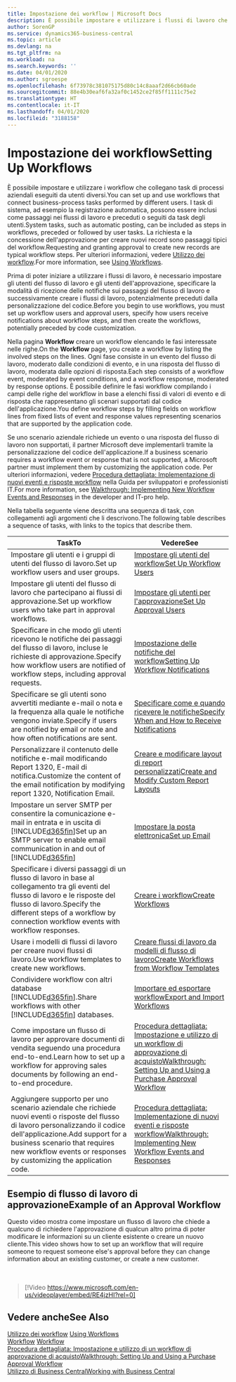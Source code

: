 ```yaml
---
title: Impostazione dei workflow | Microsoft Docs
description: È possibile impostare e utilizzare i flussi di lavoro che collegano task di processi aziendali eseguiti da utenti diversi. I task di sistema, ad esempio la registrazione automatica, possono essere inclusi come passaggi nei flussi di lavoro e preceduti o seguiti da task degli utenti. La richiesta e la concessione dell'approvazione per creare nuovi record sono passaggi tipici del workflow.
author: SorenGP
ms.service: dynamics365-business-central
ms.topic: article
ms.devlang: na
ms.tgt_pltfrm: na
ms.workload: na
ms.search.keywords: ''
ms.date: 04/01/2020
ms.author: sgroespe
ms.openlocfilehash: 6f73978c381075175d80c14c8aaaf2d66cb60ade
ms.sourcegitcommit: 88e4b30eaf6fa32af0c1452ce2f85ff1111c75e2
ms.translationtype: HT
ms.contentlocale: it-IT
ms.lasthandoff: 04/01/2020
ms.locfileid: "3188158"
---
```

# <a name="setting-up-workflows"></a><span data-ttu-id="e3eee-105">Impostazione dei workflow</span><span class="sxs-lookup"><span data-stu-id="e3eee-105">Setting Up Workflows</span></span>
<span data-ttu-id="e3eee-106">È possibile impostare e utilizzare i workflow che collegano task di processi aziendali eseguiti da utenti diversi.</span><span class="sxs-lookup"><span data-stu-id="e3eee-106">You can set up and use workflows that connect business-process tasks performed by different users.</span></span> <span data-ttu-id="e3eee-107">I task di sistema, ad esempio la registrazione automatica, possono essere inclusi come passaggi nei flussi di lavoro e preceduti o seguiti da task degli utenti.</span><span class="sxs-lookup"><span data-stu-id="e3eee-107">System tasks, such as automatic posting, can be included as steps in workflows, preceded or followed by user tasks.</span></span> <span data-ttu-id="e3eee-108">La richiesta e la concessione dell'approvazione per creare nuovi record sono passaggi tipici del workflow.</span><span class="sxs-lookup"><span data-stu-id="e3eee-108">Requesting and granting approval to create new records are typical workflow steps.</span></span> <span data-ttu-id="e3eee-109">Per ulteriori informazioni, vedere [Utilizzo dei workflow](across-use-workflows.md).</span><span class="sxs-lookup"><span data-stu-id="e3eee-109">For more information, see [Using Workflows](across-use-workflows.md).</span></span>  

 <span data-ttu-id="e3eee-110">Prima di poter iniziare a utilizzare i flussi di lavoro, è necessario impostare gli utenti del flusso di lavoro e gli utenti dell'approvazione, specificare la modalità di ricezione delle notifiche sui passaggi del flusso di lavoro e successivamente creare i flussi di lavoro, potenzialmente preceduti dalla personalizzazione del codice.</span><span class="sxs-lookup"><span data-stu-id="e3eee-110">Before you begin to use workflows, you must set up workflow users and approval users, specify how users receive notifications about workflow steps, and then create the workflows, potentially preceded by code customization.</span></span>  

 <span data-ttu-id="e3eee-111">Nella pagina **Workflow** creare un workflow elencando le fasi interessate nelle righe.</span><span class="sxs-lookup"><span data-stu-id="e3eee-111">On the **Workflow** page, you create a workflow by listing the involved steps on the lines.</span></span> <span data-ttu-id="e3eee-112">Ogni fase consiste in un evento del flusso di lavoro, moderato dalle condizioni di evento, e in una risposta del flusso di lavoro, moderata dalle opzioni di risposta.</span><span class="sxs-lookup"><span data-stu-id="e3eee-112">Each step consists of a workflow event, moderated by event conditions, and a workflow response, moderated by response options.</span></span> <span data-ttu-id="e3eee-113">È possibile definire le fasi workflow compilando i campi delle righe del workflow in base a elenchi fissi di valori di evento e di risposta che rappresentano gli scenari supportati dal codice dell'applicazione.</span><span class="sxs-lookup"><span data-stu-id="e3eee-113">You define workflow steps by filling fields on workflow lines from fixed lists of event and response values representing scenarios that are supported by the application code.</span></span>  

 <span data-ttu-id="e3eee-114">Se uno scenario aziendale richiede un evento o una risposta del flusso di lavoro non supportati, il partner Microsoft deve implementarli tramite la personalizzazione del codice dell'applicazione.</span><span class="sxs-lookup"><span data-stu-id="e3eee-114">If a business scenario requires a workflow event or response that is not supported, a Microsoft partner must implement them by customizing the application code.</span></span> <span data-ttu-id="e3eee-115">Per ulteriori informazioni, vedere [Procedura dettagliata: Implementazione di nuovi eventi e risposte workflow](/dynamics-nav/Walkthrough--Implementing-New-Workflow-Events-and-Responses) nella Guida per sviluppatori e professionisti IT.</span><span class="sxs-lookup"><span data-stu-id="e3eee-115">For more information, see [Walkthrough: Implementing New Workflow Events and Responses](/dynamics-nav/Walkthrough--Implementing-New-Workflow-Events-and-Responses) in the developer and IT-pro help.</span></span>

 <span data-ttu-id="e3eee-116">Nella tabella seguente viene descritta una sequenza di task, con collegamenti agli argomenti che li descrivono.</span><span class="sxs-lookup"><span data-stu-id="e3eee-116">The following table describes a sequence of tasks, with links to the topics that describe them.</span></span>  

|<span data-ttu-id="e3eee-117">**Task**</span><span class="sxs-lookup"><span data-stu-id="e3eee-117">**To**</span></span>|<span data-ttu-id="e3eee-118">**Vedere**</span><span class="sxs-lookup"><span data-stu-id="e3eee-118">**See**</span></span>|  
|------------|-------------|  
|<span data-ttu-id="e3eee-119">Impostare gli utenti e i gruppi di utenti del flusso di lavoro.</span><span class="sxs-lookup"><span data-stu-id="e3eee-119">Set up workflow users and user groups.</span></span>|[<span data-ttu-id="e3eee-120">Impostare gli utenti del workflow</span><span class="sxs-lookup"><span data-stu-id="e3eee-120">Set Up Workflow Users</span></span>](across-how-to-set-up-workflow-users.md)|  
|<span data-ttu-id="e3eee-121">Impostare gli utenti del flusso di lavoro che partecipano ai flussi di approvazione.</span><span class="sxs-lookup"><span data-stu-id="e3eee-121">Set up workflow users who take part in approval workflows.</span></span>|[<span data-ttu-id="e3eee-122">Impostare gli utenti per l'approvazione</span><span class="sxs-lookup"><span data-stu-id="e3eee-122">Set Up Approval Users</span></span>](across-how-to-set-up-approval-users.md)|  
|<span data-ttu-id="e3eee-123">Specificare in che modo gli utenti ricevono le notifiche dei passaggi del flusso di lavoro, incluse le richieste di approvazione.</span><span class="sxs-lookup"><span data-stu-id="e3eee-123">Specify how workflow users are notified of workflow steps, including approval requests.</span></span>|[<span data-ttu-id="e3eee-124">Impostazione delle notifiche del workflow</span><span class="sxs-lookup"><span data-stu-id="e3eee-124">Setting Up Workflow Notifications</span></span>](across-setting-up-workflow-notifications.md)|  
|<span data-ttu-id="e3eee-125">Specificare se gli utenti sono avvertiti mediante e-mail o nota e la frequenza alla quale le notifiche vengono inviate.</span><span class="sxs-lookup"><span data-stu-id="e3eee-125">Specify if users are notified by email or note and how often notifications are sent.</span></span>|[<span data-ttu-id="e3eee-126">Specificare come e quando ricevere le notifiche</span><span class="sxs-lookup"><span data-stu-id="e3eee-126">Specify When and How to Receive Notifications</span></span>](across-how-to-specify-when-and-how-to-receive-notifications.md)|  
|<span data-ttu-id="e3eee-127">Personalizzare il contenuto delle notifiche e-mail modificando Report 1320, E-mail di notifica.</span><span class="sxs-lookup"><span data-stu-id="e3eee-127">Customize the content of the email notification by modifying report 1320, Notification Email.</span></span>|[<span data-ttu-id="e3eee-128">Creare e modificare layout di report personalizzati</span><span class="sxs-lookup"><span data-stu-id="e3eee-128">Create and Modify Custom Report Layouts</span></span>](ui-how-create-custom-report-layout.md)|  
|<span data-ttu-id="e3eee-129">Impostare un server SMTP per consentire la comunicazione e-mail in entrata e in uscita di [!INCLUDE[d365fin](includes/d365fin_md.md)]</span><span class="sxs-lookup"><span data-stu-id="e3eee-129">Set up an SMTP server to enable email communication in and out of [!INCLUDE[d365fin](includes/d365fin_md.md)]</span></span>|[<span data-ttu-id="e3eee-130">Impostare la posta elettronica</span><span class="sxs-lookup"><span data-stu-id="e3eee-130">Set up Email</span></span>](admin-how-setup-email.md)|
|<span data-ttu-id="e3eee-131">Specificare i diversi passaggi di un flusso di lavoro in base al collegamento tra gli eventi del flusso di lavoro e le risposte del flusso di lavoro.</span><span class="sxs-lookup"><span data-stu-id="e3eee-131">Specify the different steps of a workflow by connection workflow events with workflow responses.</span></span>|[<span data-ttu-id="e3eee-132">Creare i workflow</span><span class="sxs-lookup"><span data-stu-id="e3eee-132">Create Workflows</span></span>](across-how-to-create-workflows.md)|  
|<span data-ttu-id="e3eee-133">Usare i modelli di flussi di lavoro per creare nuovi flussi di lavoro.</span><span class="sxs-lookup"><span data-stu-id="e3eee-133">Use workflow templates to create new workflows.</span></span>|[<span data-ttu-id="e3eee-134">Creare flussi di lavoro da modelli di flusso di lavoro</span><span class="sxs-lookup"><span data-stu-id="e3eee-134">Create Workflows from Workflow Templates</span></span>](across-how-to-create-workflows-from-workflow-templates.md)|  
|<span data-ttu-id="e3eee-135">Condividere workflow con altri database [!INCLUDE[d365fin](includes/d365fin_md.md)].</span><span class="sxs-lookup"><span data-stu-id="e3eee-135">Share workflows with other [!INCLUDE[d365fin](includes/d365fin_md.md)] databases.</span></span>|[<span data-ttu-id="e3eee-136">Importare ed esportare workflow</span><span class="sxs-lookup"><span data-stu-id="e3eee-136">Export and Import Workflows</span></span>](across-how-to-export-and-import-workflows.md)|  
|<span data-ttu-id="e3eee-137">Come impostare un flusso di lavoro per approvare documenti di vendita seguendo una procedura end-to-end.</span><span class="sxs-lookup"><span data-stu-id="e3eee-137">Learn how to set up a workflow for approving sales documents by following an end-to-end procedure.</span></span>|[<span data-ttu-id="e3eee-138">Procedura dettagliata: Impostazione e utilizzo di un workflow di approvazione di acquisto</span><span class="sxs-lookup"><span data-stu-id="e3eee-138">Walkthrough: Setting Up and Using a Purchase Approval Workflow</span></span>](walkthrough-setting-up-and-using-a-purchase-approval-workflow.md)|  
|<span data-ttu-id="e3eee-139">Aggiungere supporto per uno scenario aziendale che richiede nuovi eventi o risposte del flusso di lavoro personalizzando il codice dell'applicazione.</span><span class="sxs-lookup"><span data-stu-id="e3eee-139">Add support for a business scenario that requires new workflow events or responses by customizing the application code.</span></span>|[<span data-ttu-id="e3eee-140">Procedura dettagliata: Implementazione di nuovi eventi e risposte workflow</span><span class="sxs-lookup"><span data-stu-id="e3eee-140">Walkthrough: Implementing New Workflow Events and Responses</span></span>](/dynamics-nav/Walkthrough--Implementing-New-Workflow-Events-and-Responses)|  

## <a name="example-of-an-approval-workflow"></a><span data-ttu-id="e3eee-141">Esempio di flusso di lavoro di approvazione</span><span class="sxs-lookup"><span data-stu-id="e3eee-141">Example of an Approval Workflow</span></span>
<span data-ttu-id="e3eee-142">Questo video mostra come impostare un flusso di lavoro che chiede a qualcuno di richiedere l'approvazione di qualcun altro prima di poter modificare le informazioni su un cliente esistente o creare un nuovo cliente.</span><span class="sxs-lookup"><span data-stu-id="e3eee-142">This video shows how to set up an workflow that will require someone to request someone else's approval before they can change information about an existing customer, or create a new customer.</span></span>  
<br><br>  

> [!Video https://www.microsoft.com/en-us/videoplayer/embed/RE4jzHI?rel=0]

## <a name="see-also"></a><span data-ttu-id="e3eee-143">Vedere anche</span><span class="sxs-lookup"><span data-stu-id="e3eee-143">See Also</span></span>  
 <span data-ttu-id="e3eee-144">[Utilizzo dei workflow](across-use-workflows.md) </span><span class="sxs-lookup"><span data-stu-id="e3eee-144">[Using Workflows](across-use-workflows.md) </span></span>  
 <span data-ttu-id="e3eee-145">[Workflow](across-workflow.md) </span><span class="sxs-lookup"><span data-stu-id="e3eee-145">[Workflow](across-workflow.md) </span></span>  
 [<span data-ttu-id="e3eee-146">Procedura dettagliata: Impostazione e utilizzo di un workflow di approvazione di acquisto</span><span class="sxs-lookup"><span data-stu-id="e3eee-146">Walkthrough: Setting Up and Using a Purchase Approval Workflow</span></span>](walkthrough-setting-up-and-using-a-purchase-approval-workflow.md)  
 [<span data-ttu-id="e3eee-147">Utilizzo di Business Central</span><span class="sxs-lookup"><span data-stu-id="e3eee-147">Working with Business Central</span></span>](ui-work-product.md)
